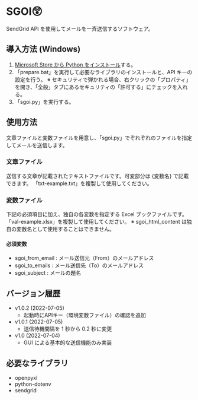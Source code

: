 # SGOI😲
SendGrid API を使用してメールを一斉送信するソフトウェア。

## 導入方法 (Windows)
1. [Microsoft Store から Python をインストール](https://www.microsoft.com/store/productId/9PJPW5LDXLZ5)する。
2. 「prepare.bat」を実行して必要なライブラリのインストールと、API キーの設定を行う。
※ セキュリティで弾かれる場合、右クリックの「プロパティ」を開き、「全般」タブにあるセキュリティの「許可する」にチェックを入れる。
3. 「sgoi.py」を実行する。

## 使用方法
文章ファイルと変数ファイルを用意し、「sgoi.py」でぞれぞれのファイルを指定してメールを送信します。
### 文章ファイル
送信する文章が記載されたテキストファイルです。可変部分は {変数名} で記載できます。
「txt-example.txt」を複製して使用してください。
### 変数ファイル
下記の必須項目に加え、独自の各変数を指定する Excel ブックファイルです。
「val-example.xlsx」を複製して使用してください。
※ sgoi_html_content は独自の変数名として使用することはできません。
#### 必須変数
- sgoi_from_email : メール送信元（From）のメールアドレス
- sgoi_to_emails : メール送信先（To）のメールアドレス
- sgoi_subject : メールの題名

## バージョン履歴
- v1.0.2 (2022-07-05)
  - 起動時にAPIキー（環境変数ファイル）の確認を追加
- v1.0.1 (2022-07-05)
  - 送信待機間隔を 1 秒から 0.2 秒に変更
- v1.0 (2022-07-04)
  - GUI による基本的な送信機能のみ実装

## 必要なライブラリ
- openpyxl
- python-dotenv
- sendgrid
